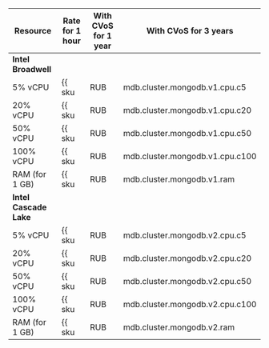 | Resource | Rate for 1 hour | With CVoS for 1 year | With CVoS for 3 years
| ----- | ----- | ----- | -----
| **Intel Broadwell** |
| 5% vCPU | {{ sku|RUB|mdb.cluster.mongodb.v1.cpu.c5|string }} | − | −
| 20% vCPU | {{ sku|RUB|mdb.cluster.mongodb.v1.cpu.c20|string }} | − | −
| 50% vCPU | {{ sku|RUB|mdb.cluster.mongodb.v1.cpu.c50|string }} | − | −
| 100% vCPU | {{ sku|RUB|mdb.cluster.mongodb.v1.cpu.c100|string }} | − | −
| RAM (for 1 GB) | {{ sku|RUB|mdb.cluster.mongodb.v1.ram|string }} | − | −
| **Intel Cascade Lake** |
| 5% vCPU | {{ sku|RUB|mdb.cluster.mongodb.v2.cpu.c5|string }} | − | −
| 20% vCPU | {{ sku|RUB|mdb.cluster.mongodb.v2.cpu.c20|string }} | − | −
| 50% vCPU | {{ sku|RUB|mdb.cluster.mongodb.v2.cpu.c50|string }} | − | −
| 100% vCPU | {{ sku|RUB|mdb.cluster.mongodb.v2.cpu.c100|string }} | {{ sku|RUB|v1.commitment.y1.mdb.mongodb.cpu.c100.v2|string }} ({{ sku|RUB|v1.commitment.y1.mdb.mongodb.cpu.c100.v2|cud.y1|discount|percent|string }}) | {{ sku|RUB|v1.commitment.y3.mdb.mongodb.cpu.c100.v2|string }} ({{ sku|RUB|v1.commitment.y3.mdb.mongodb.cpu.c100.v2|cud.y3|discount|percent|string }})
| RAM (for 1 GB) | {{ sku|RUB|mdb.cluster.mongodb.v2.ram|string }} | {{ sku|RUB|v1.commitment.y1.mdb.mongodb.ram.v2|string }} ({{ sku|RUB|v1.commitment.y1.mdb.mongodb.ram.v2|cud.y1|discount|percent|string }}) | {{ sku|RUB|v1.commitment.y3.mdb.mongodb.ram.v2|string }} ({{ sku|RUB|v1.commitment.y3.mdb.mongodb.ram.v2|cud.y3|discount|percent|string }})